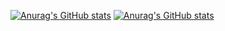 
<!--
-->
[![Anurag's GitHub stats](https://github-readme-stats-git-master-lewisarmistead.vercel.app/api?username=lewisarmistead&show_icons=true&show_private=true&hide_border=true&hide=stars&show=reviews&hide_rank=true&theme=dark#gh-dark-mode-only)](https://github.com/anuraghazra/github-readme-stats#gh-dark-mode-only)
[![Anurag's GitHub stats](https://github-readme-stats-git-master-lewisarmistead.vercel.app/api?username=lewisarmistead&show_icons=true&show_private=true&hide_border=true&hide=stars&show=reviews&hide_rank=true&theme=default#gh-light-mode-only)](https://github.com/anuraghazra/github-readme-stats#gh-light-mode-only)

<!--
**lewisarmistead/lewisarmistead** is a ✨ _special_ ✨ repository because its `README.md` (this file) appears on your GitHub profile.

Here are some ideas to get you started:

- 🔭 I’m currently working on ...
- 🌱 I’m currently learning ...
- 👯 I’m looking to collaborate on ...
- 🤔 I’m looking for help with ...
- 💬 Ask me about ...
- 📫 How to reach me: ...
- 😄 Pronouns: ...
- ⚡ Fun fact: ...
-->
